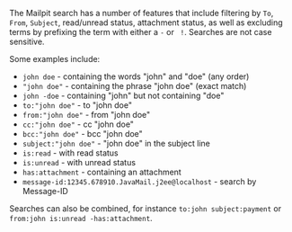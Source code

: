 The Mailpit search has a number of features that include filtering by `To`, `From`, `Subject`, read/unread status, attachment status, as well as excluding terms by prefixing the term with either a `-` or ` !`. Searches are not case sensitive.

Some examples include:

- `john doe` - containing the words "john" and "doe" (any order)
- `"john doe"` - containing the phrase "john doe" (exact match)
- `john -doe` - containing "john" but not containing "doe"
- `to:"john doe"` - to "john doe"
- `from:"john doe"` - from "john doe"
- `cc:"john doe"` - cc "john doe"
- `bcc:"john doe"` - bcc "john doe"
- `subject:"john doe"` - "john doe" in the subject line
- `is:read` - with read status
- `is:unread` - with unread status
- `has:attachment` - containing an attachment
- `message-id:12345.678910.JavaMail.j2ee@localhost` - search by Message-ID

Searches can also be combined, for instance `to:john subject:payment` or `from:john is:unread -has:attachment`.